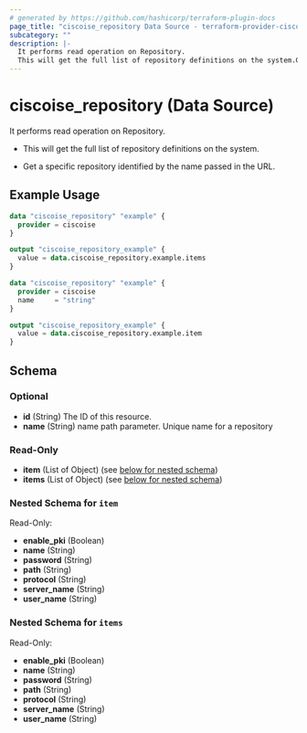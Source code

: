 ```yaml
---
# generated by https://github.com/hashicorp/terraform-plugin-docs
page_title: "ciscoise_repository Data Source - terraform-provider-ciscoise"
subcategory: ""
description: |-
  It performs read operation on Repository.
  This will get the full list of repository definitions on the system.Get a specific repository identified by the name passed in the URL.
---
```


# ciscoise_repository (Data Source)

It performs read operation on Repository.

- This will get the full list of repository definitions on the system.

- Get a specific repository identified by the name passed in the URL.

## Example Usage

```terraform
data "ciscoise_repository" "example" {
  provider = ciscoise
}

output "ciscoise_repository_example" {
  value = data.ciscoise_repository.example.items
}

data "ciscoise_repository" "example" {
  provider = ciscoise
  name     = "string"
}

output "ciscoise_repository_example" {
  value = data.ciscoise_repository.example.item
}
```

<!-- schema generated by tfplugindocs -->
## Schema

### Optional

- **id** (String) The ID of this resource.
- **name** (String) name path parameter. Unique name for a repository

### Read-Only

- **item** (List of Object) (see [below for nested schema](#nestedatt--item))
- **items** (List of Object) (see [below for nested schema](#nestedatt--items))

<a id="nestedatt--item"></a>
### Nested Schema for `item`

Read-Only:

- **enable_pki** (Boolean)
- **name** (String)
- **password** (String)
- **path** (String)
- **protocol** (String)
- **server_name** (String)
- **user_name** (String)


<a id="nestedatt--items"></a>
### Nested Schema for `items`

Read-Only:

- **enable_pki** (Boolean)
- **name** (String)
- **password** (String)
- **path** (String)
- **protocol** (String)
- **server_name** (String)
- **user_name** (String)


